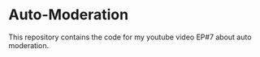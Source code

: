 # Auto-Moderation
This repository contains the code for my youtube video EP#7 about auto moderation.
